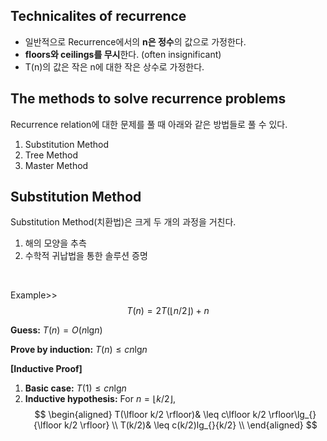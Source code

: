 ## Technicalites of recurrence
- 일반적으로 Recurrence에서의 **n은 정수**의 값으로 가정한다.
- **floors와 ceilings를 무시**한다. (often insignificant)
- T(n)의 값은 작은 n에 대한 작은 상수로 가정한다.

## The methods to solve recurrence problems
Recurrence relation에 대한 문제를 풀 때 아래와 같은 방법들로 풀 수 있다.
1. Substitution Method
2. Tree Method
3. Master Method

## Substitution Method
Substitution Method(치환법)은 크게 두 개의 과정을 거친다.
1. 해의 모양을 추측
2. 수학적 귀납법을 통한 솔루션 증명

<br>

Example>>
$$T(n) = 2T(\lfloor n/2 \rfloor) + n$$

**Guess:** $T(n) = O(n\lg_{}{n})$

**Prove by induction:** $T(n) \leq cn\lg_{}{n}$

**[Inductive Proof]**
1. **Basic case:** $T(1) \leq cn\lg_{}{n}$
2. **Inductive hypothesis:** For $n=\lfloor k/2 \rfloor$,
$$
\begin{aligned}
T(\lfloor k/2 \rfloor)& \leq c\lfloor k/2 \rfloor\lg_{}{\lfloor k/2 \rfloor} \\
T(k/2)& \leq c(k/2)lg_{}{k/2} \\
\end{aligned}
$$